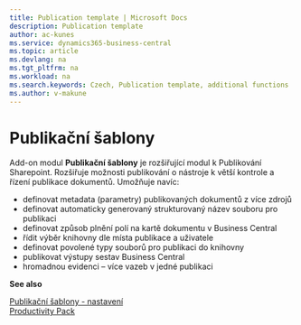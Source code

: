 ```yaml
---
title: Publication template | Microsoft Docs
description: Publication template
author: ac-kunes
ms.service: dynamics365-business-central
ms.topic: article
ms.devlang: na
ms.tgt_pltfrm: na
ms.workload: na
ms.search.keywords: Czech, Publication template, additional functions
ms.author: v-makune
---
```

# Publikační šablony

Add-on modul **Publikační šablony** je rozšiřující modul k Publikování Sharepoint. Rozšiřuje možnosti publikování o nástroje k větší kontrole a řízení publikace dokumentů. Umožňuje navíc:

- definovat metadata (parametry) publikovaných dokumentů z více zdrojů
- definovat automaticky generovaný strukturovaný název souboru pro publikaci
- definovat způsob plnění polí na kartě dokumentu v Business Central
- řídit výběr knihovny dle místa publikace a uživatele
- definovat povolené typy souborů pro publikaci do knihovny
- publikovat výstupy sestav Business Central
- hromadnou evidenci – více vazeb v jedné publikaci


**See also**

[Publikační šablony - nastavení](ac-publication-template-setup.md)  
[Productivity Pack](ac-productivity-pack.md)
